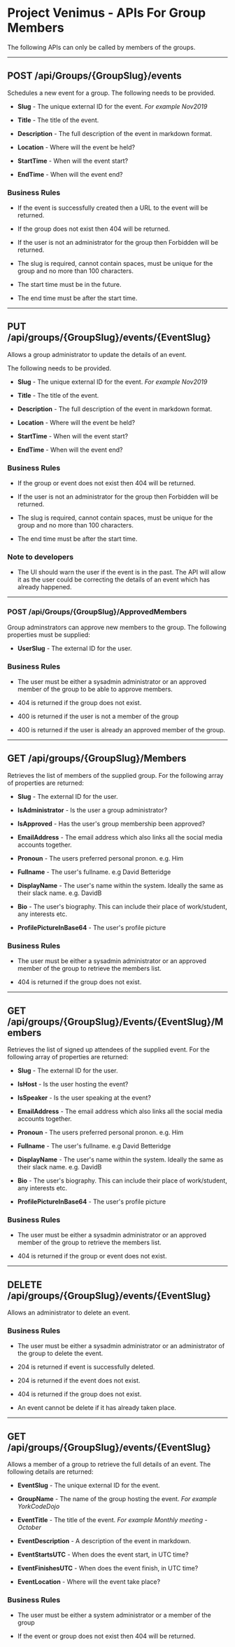 <!-- markdownlint-disable no-duplicate-heading -->
# Project Venimus - APIs For Group Members

The following APIs can only be called by members of the groups.

---

## POST /api/Groups/{GroupSlug}/events

Schedules a new event for a group.  The following needs to be provided.

* __Slug__ - The unique external ID for the event. _For example Nov2019_

* __Title__ - The title of the event.

* __Description__ - The full description of the event in markdown format.

* __Location__ - Where will the event be held?

* __StartTime__  - When will the event start?

* __EndTime__ - When will the event end?

### Business Rules

* If the event is successfully created then a URL to the event will be returned.

* If the group does not exist then 404 will be returned.

* If the user is not an administrator for the group then Forbidden will be returned.

* The slug is required,  cannot contain spaces, must be unique for the group and no more than 100 characters.

* The start time must be in the future.

* The end time must be after the start time.

---

## PUT /api/groups/{GroupSlug}/events/{EventSlug}

Allows a group administrator to update the details of an event.

The following needs to be provided.

* __Slug__ - The unique external ID for the event. _For example Nov2019_

* __Title__ - The title of the event.

* __Description__ - The full description of the event in markdown format.

* __Location__ - Where will the event be held?

* __StartTime__  - When will the event start?

* __EndTime__ - When will the event end?

### Business Rules

* If the group or event does not exist then 404 will be returned.

* If the user is not an administrator for the group then Forbidden will be returned.

* The slug is required,  cannot contain spaces, must be unique for the group and no more than 100 characters. 

* The end time must be after the start time.

### Note to developers

* The UI should warn the user if the event is in the past.  The API will allow it as the user could be correcting the details of an event which has already happened.

---

### POST /api/Groups/{GroupSlug}/ApprovedMembers

Group adminstrators can approve new members to the group. The following properties must be supplied:

* __UserSlug__ - The external ID for the user.

### Business Rules

* The user must be either a sysadmin administrator or an approved member of the group to be able to approve members.

* 404 is returned if the group does not exist.

* 400 is returned if the user is not a member of the group

* 400 is returned if the user is already an approved member of the group.

---

## GET /api/groups/{GroupSlug}/Members

Retrieves the list of members of the supplied group.  For the following array of properties are returned:

* __Slug__ - The external ID for the user.

* __IsAdministrator__ - Is the user a group administrator?

* __IsApproved__ - Has the user's group membership been approved?

* __EmailAddress__ - The email address which also links all the social media accounts together.

* __Pronoun__ - The users preferred personal pronon.  e.g. Him

* __Fullname__ - The user's fullname.  e.g David Betteridge

* __DisplayName__ - The user's name within the system.  Ideally the same as their slack name.  e.g. DavidB

* __Bio__ - The user's biography.  This can include their place of work/student,  any interests etc.

* __ProfilePictureInBase64__ - The user's profile picture

### Business Rules

* The user must be either a sysadmin administrator or an approved member of the group to retrieve the members list.

* 404 is returned if the group does not exist.

---

## GET /api/groups/{GroupSlug}/Events/{EventSlug}/Members

Retrieves the list of signed up attendees of the supplied event.  For the following array of properties are returned:

* __Slug__ - The external ID for the user.

* __IsHost__ - Is the user hosting the event?

* __IsSpeaker__ - Is the user speaking at the event?

* __EmailAddress__ - The email address which also links all the social media accounts together.

* __Pronoun__ - The users preferred personal pronon.  e.g. Him

* __Fullname__ - The user's fullname.  e.g David Betteridge

* __DisplayName__ - The user's name within the system.  Ideally the same as their slack name.  e.g. DavidB

* __Bio__ - The user's biography.  This can include their place of work/student,  any interests etc.

* __ProfilePictureInBase64__ - The user's profile picture

### Business Rules

* The user must be either a sysadmin administrator or an approved member of the group to retrieve the members list.

* 404 is returned if the group or event does not exist.

---

## DELETE /api/groups/{GroupSlug}/events/{EventSlug}

Allows an administrator to delete an event.

### Business Rules

* The user must be either a sysadmin administrator or an administrator of the group to delete the event.

* 204 is returned if event is successfully deleted.

* 204 is returned if the event does not exist.

* 404 is returned if the group does not exist.

* An event cannot be delete if it has already taken place.

---

## GET /api/groups/{GroupSlug}/events/{EventSlug}

Allows a member of a group to retrieve the full details of an event.  The following details are returned:

* __EventSlug__ - The unique external ID for the event.

* __GroupName__ - The name of the group hosting the event.  _For example YorkCodeDojo_

* __EventTitle__ - The title of the event.  _For example Monthly meeting - October_

* __EventDescription__ - A description of the event in markdown.

* __EventStartsUTC__ - When does the event start,  in UTC time?

* __EventFinishesUTC__ - When does the event finish, in UTC time?

* __EventLocation__ - Where will the event take place?

### Business Rules

* The user must be either a system administrator or a member of the group

* If the event or group does not exist then 404 will be returned.

